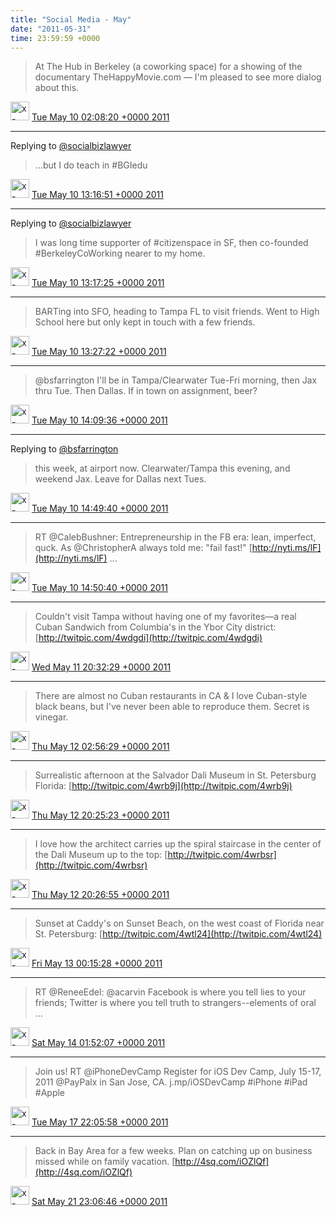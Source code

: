 ```yaml
---    
title: "Social Media - May"
date: "2011-05-31"
time: 23:59:59 +0000
---
```


> At The Hub in Berkeley (a  coworking space) for a showing of the documentary TheHappyMovie.com — I'm pleased to see more dialog about this.

<img src="{{ site.url }}{{ site.baseurl }}/assets/images/media/tweet.ico" alt="x-icon" width="30" /> [Tue May 10 02:08:20 +0000 2011](https://twitter.com/ChristopherA/status/67772931220045824)

----

Replying to [@socialbizlawyer](https://twitter.com/voxtactical/status/67773361673089024)

> …but I do teach in #BGIedu

<img src="{{ site.url }}{{ site.baseurl }}/assets/images/media/tweet.ico" alt="x-icon" width="30" /> [Tue May 10 13:16:51 +0000 2011](https://twitter.com/ChristopherA/status/67941168750673920)

----

Replying to [@socialbizlawyer](https://twitter.com/voxtactical/status/67773361673089024)

> I was long time supporter of #citizenspace in SF, then co-founded #BerkeleyCoWorking nearer to my home.

<img src="{{ site.url }}{{ site.baseurl }}/assets/images/media/tweet.ico" alt="x-icon" width="30" /> [Tue May 10 13:17:25 +0000 2011](https://twitter.com/ChristopherA/status/67941312158117888)

----

> BARTing into SFO, heading to Tampa FL to visit friends. Went to High School here but only kept in touch with a few friends.

<img src="{{ site.url }}{{ site.baseurl }}/assets/images/media/tweet.ico" alt="x-icon" width="30" /> [Tue May 10 13:27:22 +0000 2011](https://twitter.com/ChristopherA/status/67943815813668865)

----

> @bsfarrington I'll be in Tampa/Clearwater Tue-Fri morning, then Jax thru Tue. Then Dallas. If in town on assignment, beer?

<img src="{{ site.url }}{{ site.baseurl }}/assets/images/media/tweet.ico" alt="x-icon" width="30" /> [Tue May 10 14:09:36 +0000 2011](https://twitter.com/ChristopherA/status/67954445090160642)

----

Replying to [@bsfarrington](https://twitter.com/bsfarrington/status/67963865022996481)

> this week, at airport now. Clearwater/Tampa this evening, and weekend Jax. Leave for Dallas next Tues.

<img src="{{ site.url }}{{ site.baseurl }}/assets/images/media/tweet.ico" alt="x-icon" width="30" /> [Tue May 10 14:49:40 +0000 2011](https://twitter.com/ChristopherA/status/67964525244186624)

----

> RT @CalebBushner: Entrepreneurship in the FB era: lean, imperfect, quck. As @ChristopherA always told me: "fail fast!" [http://nyti.ms/lF](http://nyti.ms/lF) ...

<img src="{{ site.url }}{{ site.baseurl }}/assets/images/media/tweet.ico" alt="x-icon" width="30" /> [Tue May 10 14:50:40 +0000 2011](https://twitter.com/ChristopherA/status/67964776512372736)

----

> Couldn't visit Tampa without having one of my favorites—a real Cuban Sandwich from Columbia's in the Ybor City district: [http://twitpic.com/4wdgdi](http://twitpic.com/4wdgdi)

<img src="{{ site.url }}{{ site.baseurl }}/assets/images/media/tweet.ico" alt="x-icon" width="30" /> [Wed May 11 20:32:29 +0000 2011](https://twitter.com/ChristopherA/status/68413188789641216)

----

> There are almost no Cuban restaurants in CA & I love Cuban-style black beans, but I've never been able to reproduce them. Secret is vinegar.

<img src="{{ site.url }}{{ site.baseurl }}/assets/images/media/tweet.ico" alt="x-icon" width="30" /> [Thu May 12 02:56:29 +0000 2011](https://twitter.com/ChristopherA/status/68509825201487872)

----

> Surrealistic afternoon at the Salvador Dali Museum in St. Petersburg Florida:  [http://twitpic.com/4wrb9j](http://twitpic.com/4wrb9j)

<img src="{{ site.url }}{{ site.baseurl }}/assets/images/media/tweet.ico" alt="x-icon" width="30" /> [Thu May 12 20:25:23 +0000 2011](https://twitter.com/ChristopherA/status/68773788958994433)

----

> I love how the architect carries up the spiral staircase in the center of the Dali Museum up to the top:  [http://twitpic.com/4wrbsr](http://twitpic.com/4wrbsr)

<img src="{{ site.url }}{{ site.baseurl }}/assets/images/media/tweet.ico" alt="x-icon" width="30" /> [Thu May 12 20:26:55 +0000 2011](https://twitter.com/ChristopherA/status/68774175183077376)

----

> Sunset at Caddy's on Sunset Beach, on the west coast of Florida near St. Petersburg:  [http://twitpic.com/4wtl24](http://twitpic.com/4wtl24)

<img src="{{ site.url }}{{ site.baseurl }}/assets/images/media/tweet.ico" alt="x-icon" width="30" /> [Fri May 13 00:15:28 +0000 2011](https://twitter.com/ChristopherA/status/68831692202323971)

----

> RT @ReneeEdel: @acarvin Facebook is where you tell lies to your friends; Twitter is where you tell truth to strangers--elements of oral  ...

<img src="{{ site.url }}{{ site.baseurl }}/assets/images/media/tweet.ico" alt="x-icon" width="30" /> [Sat May 14 01:52:07 +0000 2011](https://twitter.com/ChristopherA/status/69218402450939905)

----



> Join us! RT @iPhoneDevCamp Register for iOS Dev Camp, July 15-17, 2011 @PayPalx in San Jose, CA. j.mp/iOSDevCamp #iPhone #iPad #Apple

<img src="{{ site.url }}{{ site.baseurl }}/assets/images/media/tweet.ico" alt="x-icon" width="30" /> [Tue May 17 22:05:58 +0000 2011](https://twitter.com/ChristopherA/status/70611040672555009)

----

> Back in Bay Area for a few weeks. Plan on catching up on business missed while on family vacation. [http://4sq.com/iOZlQf](http://4sq.com/iOZlQf)

<img src="{{ site.url }}{{ site.baseurl }}/assets/images/media/tweet.ico" alt="x-icon" width="30" /> [Sat May 21 23:06:46 +0000 2011](https://twitter.com/ChristopherA/status/72075892142252032)